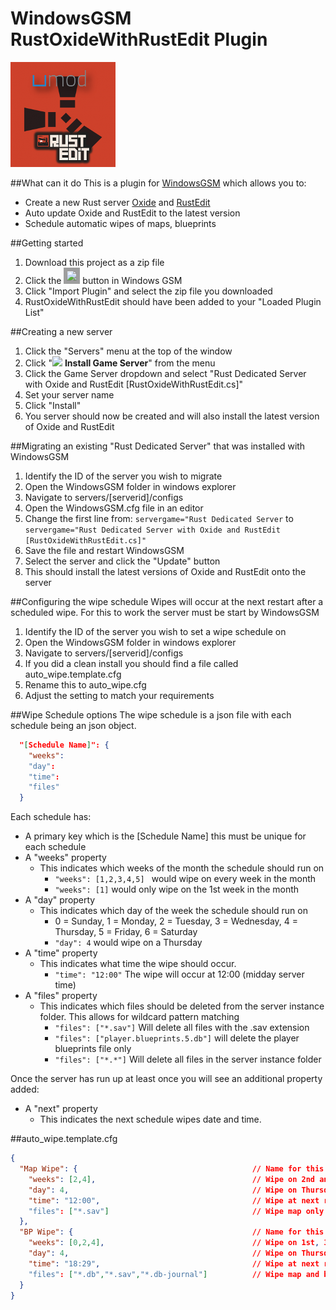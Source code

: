 # WindowsGSM RustOxideWithRustEdit Plugin
![Logo](https://github.com/Joe90384/WindowsGSM.RustOxideWithRustEdit/blob/main/RustOxideWithRustEdit.cs/RustOxideWithRustEdit.png?raw=true)

##What can it do
This is a plugin for [WindowsGSM](https://windowsgsm.com/) which allows you to:
* Create a new Rust server [Oxide](https://umod.org/) and [RustEdit](https://www.rustedit.io/)
* Auto update Oxide and RustEdit to the latest version
* Schedule automatic wipes of maps, blueprints

##Getting started
1. Download this project as a zip file
2. Click the <img src="https://raw.githubusercontent.com/WindowsGSM/WindowsGSM/master/WindowsGSM/Images/HMenu/ViewPlugins.ico" width="25" style='background:#00000060;border:5px solid #00000000'/> button in Windows GSM
3. Click "Import Plugin" and select the zip file you downloaded
4. RustOxideWithRustEdit should have been added to your "Loaded Plugin List"

##Creating a new server
1. Click the "Servers" menu at the top of the window
2. Click "<img src="https://raw.githubusercontent.com/WindowsGSM/WindowsGSM/master/WindowsGSM/Images/Install.ico" width=25/> <b>Install Game Server</b>" from the menu
3. Click the Game Server dropdown and select "Rust Dedicated Server with Oxide and RustEdit [RustOxideWithRustEdit.cs]"
4. Set your server name
5. Click "Install"
6. You server should now be created and will also install the latest version of Oxide and RustEdit

##Migrating an existing "Rust Dedicated Server" that was installed with WindowsGSM
1. Identify the ID of the server you wish to migrate
2. Open the WindowsGSM folder in windows explorer
3. Navigate to servers/[serverid]/configs
4. Open the WindowsGSM.cfg file in an editor
5. Change the first line from:
```servergame="Rust Dedicated Server``` to ```servergame="Rust Dedicated Server with Oxide and RustEdit [RustOxideWithRustEdit.cs]"```
6. Save the file and restart WindowsGSM
7. Select the server and click the "Update" button
8. This should install the latest versions of Oxide and RustEdit onto the server

##Configuring the wipe schedule
Wipes will occur at the next restart after a scheduled wipe. For this to work the server must be start by WindowsGSM

1. Identify the ID of the server you wish to set a wipe schedule on
2. Open the WindowsGSM folder in windows explorer
3. Navigate to servers/[serverid]/configs
4. If you did a clean install you should find a file called auto_wipe.template.cfg
5. Rename this to auto_wipe.cfg
6. Adjust the setting to match your requirements

##Wipe Schedule options
The wipe schedule is a json file with each schedule being an json object.
```json
  "[Schedule Name]": { 
    "weeks": 
    "day": 
    "time": 
    "files" 
  }
```
Each schedule has:
* A primary key which is the [Schedule Name] this must be unique for each schedule
* A "weeks" property
  * This indicates which weeks of the month the schedule should run on
    * `"weeks": [1,2,3,4,5] ` would wipe on every week in the month
    * `"weeks": [1]` would only wipe on the 1st week in the month
* A "day" property
  * This indicates which day of the week the schedule should run on
    * 0 = Sunday, 1 = Monday, 2 = Tuesday, 3 = Wednesday, 4 = Thursday, 5 = Friday, 6 = Saturday 
    * `"day": 4` would wipe on a Thursday
* A "time" property
  * This indicates what time the wipe should occur.
    * `"time": "12:00"` The wipe will occur at 12:00 (midday server time)
* A "files" property
  * This indicates which files should be deleted from the server instance folder. This allows for wildcard pattern matching
    * `"files": ["*.sav"]` Will delete all files with the .sav extension
    * `"files": ["player.blueprints.5.db"]` will delete the player blueprints file only
    * `"files": ["*.*"]` Will delete all files in the server instance folder

Once the server has run up at least once you will see an additional property added:
* A "next" property
  * This indicates the next schedule wipes date and time.


##auto_wipe.template.cfg
```json
{
  "Map Wipe": {                                       // Name for this wipe schedule (must be unique)
    "weeks": [2,4],                                   // Wipe on 2nd and 4th weeks
    "day": 4,                                         // Wipe on Thursday (0 - 6 => Sunday - Saturday)
    "time": "12:00",                                  // Wipe at next restart after 12:00 (midday server time)
    "files": ["*.sav"]                                // Wipe map only
  },
  "BP Wipe": {                                        // Name for this wipe schedule (must be unique)
    "weeks": [0,2,4],                                 // Wipe on 1st, 3rd and 5th weeks
    "day": 4,                                         // Wipe on Thursday
    "time": "18:29",                                  // Wipe at next restart after 12:00 (midday server time)
    "files": ["*.db","*.sav","*.db-journal"]          // Wipe map and blueprints
  }
}
```
